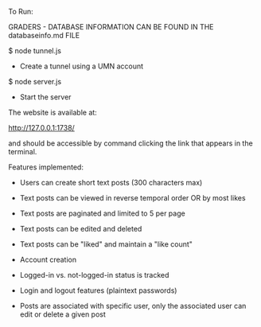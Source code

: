To Run:

GRADERS - DATABASE INFORMATION CAN BE FOUND IN THE databaseinfo.md FILE

$ node tunnel.js
  - Create a tunnel using a UMN account

$ node server.js
  - Start the server

The website is available at:

  http://127.0.0.1:1738/

and should be accessible by command clicking the link that appears in the terminal.

Features implemented:

  - Users can create short text posts (300 characters max)

  - Text posts can be viewed in reverse temporal order OR by most likes

  - Text posts are paginated and limited to 5 per page

  - Text posts can be edited and deleted

  - Text posts can be "liked" and maintain a "like count"

  - Account creation

  - Logged-in vs. not-logged-in status is tracked

  - Login and logout features (plaintext passwords)

  - Posts are associated with specific user, only the associated user can edit or
      delete a given post